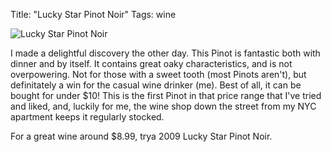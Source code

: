 Title: "Lucky Star Pinot Noir"
Tags: wine

![Lucky Star Pinot Noir](/media/uploads/wine_small.jpg)

I made a delightful discovery the other day. This Pinot is
fantastic both with dinner and by itself. It contains great
oaky characteristics, and is not overpowering. Not for
those with a sweet tooth (most Pinots aren't), but definitately a win for the
casual wine drinker (me). Best of all, it can be bought for
under $10! This is the first Pinot in that price range that
I've tried and liked, and, luckily for me, the wine shop down the street from
my NYC apartment keeps it regularly stocked.

For a great wine around $8.99, trya 2009 Lucky Star Pinot
Noir.



